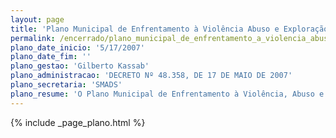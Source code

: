 ```yaml
---
layout: page
title: 'Plano Municipal de Enfrentamento à Violência Abuso e Exploração Sexual contra Crianças e Adolescentes da Cidade de São Paulo'
permalink: /encerrado/plano_municipal_de_enfrentamento_a_violencia_abuso_e_exploracao_sexual_contra_criancas_e_adolescentes_da_cidade_de_sao_paulo
plano_date_inicio: '5/17/2007'
plano_date_fim: ''
plano_gestao: 'Gilberto Kassab'
plano_administracao: 'DECRETO Nº 48.358, DE 17 DE MAIO DE 2007'
plano_secretaria: 'SMADS'
plano_resume: 'O Plano Municipal de Enfrentamento à Violência, Abuso e Exploração Sexual contra Crianças e Adolescentes da Cidade de São Paulo é um marco na política de Assistência Social do município, pois, até então, na maior metrópole da América Latina, notória por ser um centro de turismo de negócios e de oportunidades, não havia uma estratégia para prevenir e combater, de forma integrada e intersetorial, a violência, o abuso e a exploração sexual contra crianças e adolescentes. O Plano, no entanto, não surgiu do dia para a noite. Sua discussão antecede a constituição da Comissão Municipal de Enfrentamento à Violência, Abuso e Exploração Sexual contra Crianças e Adolescentes, instituída pela Prefeitura de São Paulo, sancionada pelo Decreto nº 48.358 em 17 de maio de 2007, sob coordenação da Secretaria Municipal de Assistência e Desenvolvimento Social (SMADS). Em 2004, a Prefeitura de São Paulo, por meio de sua pasta da Assistência Social, promoveu seminários nas cinco macro-regiões, com palestrantes especializados nos diversos temas dos eixos que norteavam os Planos Estadual e Nacional. Naquela época, o Plano Municipal, apesar de finalizado, não foi lançado. Em 2005 a SMADS retomou as discussões, passando a revisá-lo com as coordenadoras do Serviço de Proteção Social às Crianças e Adolescentes Vítimas de Violência, Abuso e Exploração Sexual e suas Famílias (ex-Programa Sentinela), o Movimento Pacto São Paulo e o Ministério Público do Trabalho - 2ª Região. No ano seguinte, a SMADS iniciou a construção do Decreto para a constituição da Comissão Municipal, tendo como uma das atribuições a construção do Plano Municipal. Já constituída, a Comissão passa a discutir e formatar o Plano Municipal de Enfrentamento por meio de seus membros, que são representantes das diversas Secretarias Municipais, Conselhos e da sociedade civil ligada ao enfrentamento à violência contra crianças e adolescentes. '
---
```

<div>
{% include _page_plano.html %}
</div>
